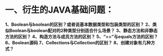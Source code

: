 # 一、衍生的JAVA基础问题：
**1、Boolean与boolean的区别？或者说基本数据类型和包装类型的区别？**
**2、类似Boolean与boolean配对的2种类型分别适合什么场景？**
**3、静态方法和非静态方法的区别？**
**4、构造方法与成员方法的区别？**
**5、“==”与equals方法的区别？**
**6、Boolean源码**
**7、Collections与Collection的区别？**
**8、创建对象有几种方式？**


